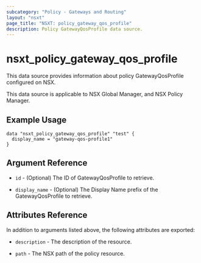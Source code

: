 ```yaml
---
subcategory: "Policy - Gateways and Routing"
layout: "nsxt"
page_title: "NSXT: policy_gateway_qos_profile"
description: Policy GatewayQosProfile data source.
---
```


# nsxt_policy_gateway_qos_profile

This data source provides information about policy GatewayQosProfile configured on NSX.

This data source is applicable to NSX Global Manager, and NSX Policy Manager.

## Example Usage

```hcl
data "nsxt_policy_gateway_qos_profile" "test" {
  display_name = "gateway-qos-profile1"
}
```

## Argument Reference

* `id` - (Optional) The ID of GatewayQosProfile to retrieve.

* `display_name` - (Optional) The Display Name prefix of the GatewayQosProfile to retrieve.

## Attributes Reference

In addition to arguments listed above, the following attributes are exported:

* `description` - The description of the resource.

* `path` - The NSX path of the policy resource.
